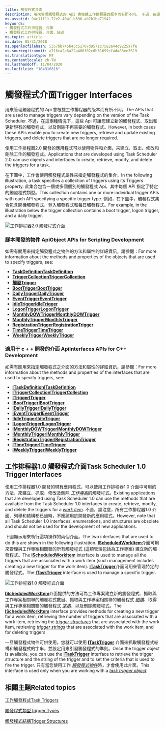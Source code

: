 ```yaml
---
title: 觸發程式介面
description: 用來管理觸發程式的 Api 會根據工作排程器的版本而有所不同。 不過，在這兩種情況下，這些 Api 可讓您建立新的觸發程式、取出和更新現有的觸發程式，以及刪除不再需要的觸發程式。
ms.assetid: 94c11f11-72e2-404f-b396-ab7b1be71942
keywords:
- 觸發程式工作排程器、介面
- 觸發程式工作排程器、介面、描述
ms.topic: article
ms.date: 05/31/2018
ms.openlocfilehash: 5357bb745b43c51707d9571c7582a44c9225a7fe
ms.sourcegitcommit: a716ca2a6a22a400f02c6b31699cf4da83ee3619
ms.translationtype: MT
ms.contentlocale: zh-TW
ms.lasthandoff: 11/04/2020
ms.locfileid: "104316816"
---
```

# <a name="trigger-interfaces"></a><span data-ttu-id="ba75b-106">觸發程式介面</span><span class="sxs-lookup"><span data-stu-id="ba75b-106">Trigger Interfaces</span></span>

<span data-ttu-id="ba75b-107">用來管理觸發程式的 Api 會根據工作排程器的版本而有所不同。</span><span class="sxs-lookup"><span data-stu-id="ba75b-107">The APIs that are used to manage triggers vary depending on the version of the Task Scheduler.</span></span> <span data-ttu-id="ba75b-108">不過，在這兩種情況下，這些 Api 可讓您建立新的觸發程式、取出和更新現有的觸發程式，以及刪除不再需要的觸發程式。</span><span class="sxs-lookup"><span data-stu-id="ba75b-108">However, in both cases these APIs enable you to create new triggers, retrieve and update existing triggers, and delete triggers that are no longer required.</span></span>


<span data-ttu-id="ba75b-109">使用工作排程器2.0 開發的應用程式可以使用物件和介面，來建立、取出、修改和刪除工作的觸發程式。</span><span class="sxs-lookup"><span data-stu-id="ba75b-109">Applications that are developed using Task Scheduler 2.0 can use objects and interfaces to create, retrieve, modify, and delete the triggers for a task.</span></span>

<span data-ttu-id="ba75b-110">在下圖中，工作會使用觸發程式屬性來指定觸發程式的集合。</span><span class="sxs-lookup"><span data-stu-id="ba75b-110">In the following illustration, a task specifies a collection of triggers using its Triggers property.</span></span> <span data-ttu-id="ba75b-111">此集合包含一個或多個個別的觸發程式 Api，其中每個 API 指定了特定的觸發程式類型。</span><span class="sxs-lookup"><span data-stu-id="ba75b-111">This collection contains one or more individual trigger APIs with each API specifying a specific trigger type.</span></span> <span data-ttu-id="ba75b-112">例如，在下圖中，觸發程式集合包含開機觸發程式、登入觸發程式和每日觸發程式。</span><span class="sxs-lookup"><span data-stu-id="ba75b-112">For example, in the illustration below the trigger collection contains a boot trigger, logon trigger, and a daily trigger.</span></span>

![工作排程器2.0 觸發程式介面](images/tsktri4.png)

### <a name="object-apis-for-scripting-development"></a><span data-ttu-id="ba75b-114">腳本開發的物件 Api</span><span class="sxs-lookup"><span data-stu-id="ba75b-114">Object APIs for Scripting Development</span></span>

<span data-ttu-id="ba75b-115">如需有關用來指定觸發程式之物件的方法和屬性的詳細資訊，請參閱：</span><span class="sxs-lookup"><span data-stu-id="ba75b-115">For more information about the methods and properties of the objects that are used to specify triggers, see:</span></span>

-   [<span data-ttu-id="ba75b-116">**TaskDefinition**</span><span class="sxs-lookup"><span data-stu-id="ba75b-116">**TaskDefinition**</span></span>](taskdefinition.md)
-   [<span data-ttu-id="ba75b-117">**TriggerCollection**</span><span class="sxs-lookup"><span data-stu-id="ba75b-117">**TriggerCollection**</span></span>](triggercollection.md)
-   [<span data-ttu-id="ba75b-118">**觸發**</span><span class="sxs-lookup"><span data-stu-id="ba75b-118">**Trigger**</span></span>](trigger.md)
-   [<span data-ttu-id="ba75b-119">**BootTrigger**</span><span class="sxs-lookup"><span data-stu-id="ba75b-119">**BootTrigger**</span></span>](boottrigger.md)
-   [<span data-ttu-id="ba75b-120">**DailyTrigger**</span><span class="sxs-lookup"><span data-stu-id="ba75b-120">**DailyTrigger**</span></span>](dailytrigger.md)
-   [<span data-ttu-id="ba75b-121">**EventTrigger**</span><span class="sxs-lookup"><span data-stu-id="ba75b-121">**EventTrigger**</span></span>](eventtrigger.md)
-   [<span data-ttu-id="ba75b-122">**IdleTrigger**</span><span class="sxs-lookup"><span data-stu-id="ba75b-122">**IdleTrigger**</span></span>](idletrigger.md)
-   [<span data-ttu-id="ba75b-123">**LogonTrigger**</span><span class="sxs-lookup"><span data-stu-id="ba75b-123">**LogonTrigger**</span></span>](logontrigger.md)
-   [<span data-ttu-id="ba75b-124">**MonthlyDOWTrigger**</span><span class="sxs-lookup"><span data-stu-id="ba75b-124">**MonthlyDOWTrigger**</span></span>](monthlydowtrigger.md)
-   [<span data-ttu-id="ba75b-125">**MonthlyTrigger**</span><span class="sxs-lookup"><span data-stu-id="ba75b-125">**MonthlyTrigger**</span></span>](monthlytrigger.md)
-   [<span data-ttu-id="ba75b-126">**RegistrationTrigger**</span><span class="sxs-lookup"><span data-stu-id="ba75b-126">**RegistrationTrigger**</span></span>](registrationtrigger.md)
-   [<span data-ttu-id="ba75b-127">**TimeTrigger**</span><span class="sxs-lookup"><span data-stu-id="ba75b-127">**TimeTrigger**</span></span>](timetrigger.md)
-   [<span data-ttu-id="ba75b-128">**WeeklyTrigger**</span><span class="sxs-lookup"><span data-stu-id="ba75b-128">**WeeklyTrigger**</span></span>](weeklytrigger.md)

### <a name="interfaces-apis-for-c-development"></a><span data-ttu-id="ba75b-129">適用于 c + + 開發的介面 Api</span><span class="sxs-lookup"><span data-stu-id="ba75b-129">Interfaces APIs for C++ Development</span></span>

<span data-ttu-id="ba75b-130">如需有關用來指定觸發程式之介面的方法和屬性的詳細資訊，請參閱：</span><span class="sxs-lookup"><span data-stu-id="ba75b-130">For more information about the methods and properties of the interfaces that are used to specify triggers, see:</span></span>

-   [<span data-ttu-id="ba75b-131">**ITaskDefinition**</span><span class="sxs-lookup"><span data-stu-id="ba75b-131">**ITaskDefinition**</span></span>](/windows/desktop/api/taskschd/nn-taskschd-itaskdefinition)
-   [<span data-ttu-id="ba75b-132">**ITriggerCollection**</span><span class="sxs-lookup"><span data-stu-id="ba75b-132">**ITriggerCollection**</span></span>](/windows/desktop/api/taskschd/nn-taskschd-itriggercollection)
-   [<span data-ttu-id="ba75b-133">**ITrigger**</span><span class="sxs-lookup"><span data-stu-id="ba75b-133">**ITrigger**</span></span>](/windows/desktop/api/taskschd/nn-taskschd-itrigger)
-   [<span data-ttu-id="ba75b-134">**IBootTrigger**</span><span class="sxs-lookup"><span data-stu-id="ba75b-134">**IBootTrigger**</span></span>](/windows/desktop/api/taskschd/nn-taskschd-iboottrigger)
-   [<span data-ttu-id="ba75b-135">**IDailyTrigger**</span><span class="sxs-lookup"><span data-stu-id="ba75b-135">**IDailyTrigger**</span></span>](/windows/desktop/api/taskschd/nn-taskschd-idailytrigger)
-   [<span data-ttu-id="ba75b-136">**IEventTrigger**</span><span class="sxs-lookup"><span data-stu-id="ba75b-136">**IEventTrigger**</span></span>](/windows/desktop/api/taskschd/nn-taskschd-ieventtrigger)
-   [<span data-ttu-id="ba75b-137">**IIdleTrigger**</span><span class="sxs-lookup"><span data-stu-id="ba75b-137">**IIdleTrigger**</span></span>](/windows/win32/api/taskschd/nn-taskschd-iidletrigger)
-   [<span data-ttu-id="ba75b-138">**ILogonTrigger**</span><span class="sxs-lookup"><span data-stu-id="ba75b-138">**ILogonTrigger**</span></span>](/windows/desktop/api/taskschd/nn-taskschd-ilogontrigger)
-   [<span data-ttu-id="ba75b-139">**IMonthlyDOWTrigger**</span><span class="sxs-lookup"><span data-stu-id="ba75b-139">**IMonthlyDOWTrigger**</span></span>](/windows/desktop/api/taskschd/nn-taskschd-imonthlydowtrigger)
-   [<span data-ttu-id="ba75b-140">**IMonthlyTrigger**</span><span class="sxs-lookup"><span data-stu-id="ba75b-140">**IMonthlyTrigger**</span></span>](/windows/desktop/api/taskschd/nn-taskschd-imonthlytrigger)
-   [<span data-ttu-id="ba75b-141">**IRegistrationTrigger**</span><span class="sxs-lookup"><span data-stu-id="ba75b-141">**IRegistrationTrigger**</span></span>](/windows/desktop/api/taskschd/nn-taskschd-iregistrationtrigger)
-   [<span data-ttu-id="ba75b-142">**ITimeTrigger**</span><span class="sxs-lookup"><span data-stu-id="ba75b-142">**ITimeTrigger**</span></span>](/windows/desktop/api/taskschd/nn-taskschd-itimetrigger)
-   [<span data-ttu-id="ba75b-143">**IWeeklyTrigger**</span><span class="sxs-lookup"><span data-stu-id="ba75b-143">**IWeeklyTrigger**</span></span>](/windows/desktop/api/taskschd/nn-taskschd-iweeklytrigger)

## <a name="task-scheduler-10-trigger-interfaces"></a><span data-ttu-id="ba75b-144">工作排程器1.0 觸發程式介面</span><span class="sxs-lookup"><span data-stu-id="ba75b-144">Task Scheduler 1.0 Trigger Interfaces</span></span>

<span data-ttu-id="ba75b-145">使用工作排程器1.0 開發的現有應用程式，可以使用工作排程器1.0 介面中可用的方法，來建立、抓取、修改及刪除 [*工作專案*](w.md)的觸發程式。</span><span class="sxs-lookup"><span data-stu-id="ba75b-145">Existing applications that are developed using Task Scheduler 1.0 can use the methods that are available from the Task Scheduler 1.0 interfaces to create, retrieve, modify, and delete the triggers for a [*work item*](w.md).</span></span> <span data-ttu-id="ba75b-146">不過，請注意，所有工作排程器1.0 介面、列舉和結構都已過時，不應該用於開發新的應用程式。</span><span class="sxs-lookup"><span data-stu-id="ba75b-146">However, note that all Task Scheduler 1.0 interfaces, enumerations, and structures are obsolete and should not be used for the development of new applications.</span></span>

<span data-ttu-id="ba75b-147">下圖顯示用來執行這項操作的兩個介面。</span><span class="sxs-lookup"><span data-stu-id="ba75b-147">The two interfaces that are used to do this are shown in the following illustration.</span></span> <span data-ttu-id="ba75b-148">[**IScheduledWorkItem**](/windows/desktop/api/Mstask/nn-mstask-ischeduledworkitem)介面可用來管理與工作專案相關聯的所有觸發程式 (這類管理包括為工作專案) 建立新的觸發程式。</span><span class="sxs-lookup"><span data-stu-id="ba75b-148">The [**IScheduledWorkItem**](/windows/desktop/api/Mstask/nn-mstask-ischeduledworkitem) interface is used to manage all the triggers that are associated with a work item (such management includes creating a new trigger for the work item).</span></span> <span data-ttu-id="ba75b-149">[**ITaskTrigger**](/windows/desktop/api/Mstask/nn-mstask-itasktrigger)介面可用來管理特定的觸發程式。</span><span class="sxs-lookup"><span data-stu-id="ba75b-149">The [**ITaskTrigger**](/windows/desktop/api/Mstask/nn-mstask-itasktrigger) interface is used to manage a specific trigger.</span></span>

![工作排程器1.0 觸發程式介面](images/tsktri2.png)

<span data-ttu-id="ba75b-151">[**IScheduledWorkItem**](/windows/desktop/api/Mstask/nn-mstask-ischeduledworkitem)介面提供的方法可為工作專案建立新的觸發程式、抓取與工作專案相關聯的觸發程式數目、抓取與工作專案相關聯的觸發程式 [*結構*](t.md)、取得與工作專案相關聯的觸發程式 [*字串*](t.md)，以及刪除觸發程式。</span><span class="sxs-lookup"><span data-stu-id="ba75b-151">The [**IScheduledWorkItem**](/windows/desktop/api/Mstask/nn-mstask-ischeduledworkitem) interface provides methods for creating a new trigger for a work item, retrieving the number of triggers that are associated with a work item, retrieving the [*trigger structures*](t.md) that are associated with the work item, retrieving [*trigger strings*](t.md) that are associated with the work item, and for deleting triggers.</span></span>

<span data-ttu-id="ba75b-152">一旦觸發程式物件可供使用，您就可以使用 [**ITaskTrigger**](/windows/desktop/api/Mstask/nn-mstask-itasktrigger) 介面來抓取觸發程式結構和觸發程式的字串，並設定用來引發觸發程式的準則。</span><span class="sxs-lookup"><span data-stu-id="ba75b-152">Once the trigger object is available, you can use the [**ITaskTrigger**](/windows/desktop/api/Mstask/nn-mstask-itasktrigger) interface to retrieve the trigger structure and the string of the trigger and to set the criteria that is used to fire the trigger.</span></span> <span data-ttu-id="ba75b-153">只有當您使用工作 [*觸發程式物件*](t.md)時，才會使用此介面。</span><span class="sxs-lookup"><span data-stu-id="ba75b-153">This interface is used only when you are working with a [*task trigger object*](t.md).</span></span>

## <a name="related-topics"></a><span data-ttu-id="ba75b-154">相關主題</span><span class="sxs-lookup"><span data-stu-id="ba75b-154">Related topics</span></span>

<dl> <dt>

[<span data-ttu-id="ba75b-155">工作觸發程式</span><span class="sxs-lookup"><span data-stu-id="ba75b-155">Task Triggers</span></span>](task-triggers.md)
</dt> <dt>

[<span data-ttu-id="ba75b-156">觸發程式類型</span><span class="sxs-lookup"><span data-stu-id="ba75b-156">Trigger Types</span></span>](trigger-types.md)
</dt> <dt>

[<span data-ttu-id="ba75b-157">觸發程式結構</span><span class="sxs-lookup"><span data-stu-id="ba75b-157">Trigger Structures</span></span>](trigger-structures.md)
</dt> </dl>

 

 